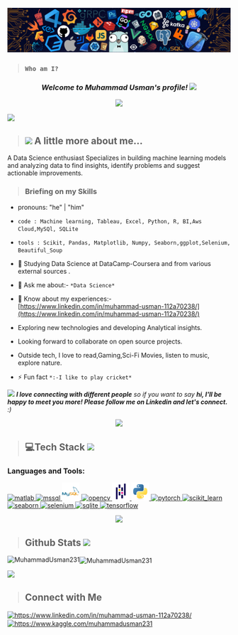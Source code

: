 ![Github Banner](https://github.com/Jaydeep-Yadav/Jaydeep-Yadav/blob/main/banner.png)

>### `Who am I?`
<h3 align="center">
  <em>Welcome to Muhammad Usman's profile!</em>
  <img src="https://media.giphy.com/media/mGcNjsfWAjY5AEZNw6/giphy.gif" width="50">
</h3>
<p align="center">
  <a href="https://github.com/CodeWhiteWeb/CodeWhiteWeb"><img src="https://readme-typing-svg.herokuapp.com?color=%2336BCF7&center=true&vCenter=true&lines=Hi+%2C+Welcome+to+my+Github+page;Name+Reveal+-->+Muhammad+Usman;I+Love+Python+Programming;A+Tech++Enthusiast;Learning+Data+Science+And+A.I;Converts+Data+Into+Insightful+Way;A+Problem+Solver;"></a>
</p>


<img src="https://user-images.githubusercontent.com/73097560/115834477-dbab4500-a447-11eb-908a-139a6edaec5c.gif"><br>
>## <img src="https://media.giphy.com/media/VgCDAzcKvsR6OM0uWg/giphy.gif" width="50"> A little more about me...  

A Data Science enthusiast Specializes in building machine learning models and analyzing data to find insights, identify problems and suggest actionable improvements.<br>

><h3>Briefing on my Skills</h3>
- pronouns: "he" | "him"
- `code : Machine learning, Tableau, Excel, Python, R, BI,Aws Cloud,MySQl, SQLite`
- `tools : Scikit, Pandas, Matplotlib, Numpy, Seaborn,ggplot,Selenium, Beautiful_Soup` 

- 🌱 Studying Data Science at DataCamp-Coursera and from various external sources .
- 💬 Ask me about:- `*Data Science*`
- 📄 Know about my experiences:-  [https://www.linkedin.com/in/muhammad-usman-112a70238/](https://www.linkedin.com/in/muhammad-usman-112a70238/)

- Exploring new technologies and developing Analytical insights.
- Looking forward to collaborate on open source projects.
- Outside tech, I love to read,Gaming,Sci-Fi Movies, listen to music, explore nature.
- ⚡ Fun fact `*:-I like to play cricket*`

<img src="https://media.giphy.com/media/LnQjpWaON8nhr21vNW/giphy.gif" width="60"> <em><b>I love connecting with different people</b> so if you want to say <b>hi, I'll be happy to meet you more! Please follow me on Linkedin and let's connect.</b> :)</em><br>

<p  align="center">
<img src="https://user-images.githubusercontent.com/73097560/115834477-dbab4500-a447-11eb-908a-139a6edaec5c.gif"><br>

>## 💻Tech Stack <img src = "https://media2.giphy.com/media/QssGEmpkyEOhBCb7e1/giphy.gif?cid=ecf05e47a0n3gi1bfqntqmob8g9aid1oyj2wr3ds3mg700bl&rid=giphy.gif" width = 32px>

  <h3 align="left">Languages and Tools:</h3>
<p align="left"> <a href="https://www.mathworks.com/" target="_blank" rel="noreferrer"> <img src="https://upload.wikimedia.org/wikipedia/commons/2/21/Matlab_Logo.png" alt="matlab" width="40" height="40"/> </a> <a href="https://www.microsoft.com/en-us/sql-server" target="_blank" rel="noreferrer"> <img src="https://www.svgrepo.com/show/303229/microsoft-sql-server-logo.svg" alt="mssql" width="40" height="40"/> </a> <a href="https://www.mysql.com/" target="_blank" rel="noreferrer"> <img src="https://raw.githubusercontent.com/devicons/devicon/master/icons/mysql/mysql-original-wordmark.svg" alt="mysql" width="40" height="40"/> </a> <a href="https://opencv.org/" target="_blank" rel="noreferrer"> <img src="https://www.vectorlogo.zone/logos/opencv/opencv-icon.svg" alt="opencv" width="40" height="40"/> </a> <a href="https://pandas.pydata.org/" target="_blank" rel="noreferrer"> <img src="https://raw.githubusercontent.com/devicons/devicon/2ae2a900d2f041da66e950e4d48052658d850630/icons/pandas/pandas-original.svg" alt="pandas" width="40" height="40"/> </a> <a href="https://www.python.org" target="_blank" rel="noreferrer"> <img src="https://raw.githubusercontent.com/devicons/devicon/master/icons/python/python-original.svg" alt="python" width="40" height="40"/> </a> <a href="https://pytorch.org/" target="_blank" rel="noreferrer"> <img src="https://www.vectorlogo.zone/logos/pytorch/pytorch-icon.svg" alt="pytorch" width="40" height="40"/> </a> <a href="https://scikit-learn.org/" target="_blank" rel="noreferrer"> <img src="https://upload.wikimedia.org/wikipedia/commons/0/05/Scikit_learn_logo_small.svg" alt="scikit_learn" width="40" height="40"/> </a> <a href="https://seaborn.pydata.org/" target="_blank" rel="noreferrer"> <img src="https://seaborn.pydata.org/_images/logo-mark-lightbg.svg" alt="seaborn" width="40" height="40"/> </a> <a href="https://www.selenium.dev" target="_blank" rel="noreferrer"> <img src="https://raw.githubusercontent.com/detain/svg-logos/780f25886640cef088af994181646db2f6b1a3f8/svg/selenium-logo.svg" alt="selenium" width="40" height="40"/> </a> <a href="https://www.sqlite.org/" target="_blank" rel="noreferrer"> <img src="https://www.vectorlogo.zone/logos/sqlite/sqlite-icon.svg" alt="sqlite" width="40" height="40"/> </a> <a href="https://www.tensorflow.org" target="_blank" rel="noreferrer"> <img src="https://www.vectorlogo.zone/logos/tensorflow/tensorflow-icon.svg" alt="tensorflow" width="40" height="40"/> </a> </p>



<p  align="center">
<img src="https://user-images.githubusercontent.com/73097560/115834477-dbab4500-a447-11eb-908a-139a6edaec5c.gif"><br>

>## Github Stats  <img src="https://cdn-icons-png.flaticon.com/512/25/25231.png" height="35" />


<p><img align="left" src="https://github-readme-stats.vercel.app/api/top-langs?username=MuhammadUsman231&show_icons=true&locale=en&layout=compact&langs_count=2&exclude_repo=repo-name-to-exclude" alt="MuhammadUsman231" /></p>
<p><img align="center" src="https://github-readme-streak-stats.herokuapp.com/?user=MuhammadUsman231" alt="MuhammadUsman231" /></p>
<img src="https://user-images.githubusercontent.com/73097560/115834477-dbab4500-a447-11eb-908a-139a6edaec5c.gif"><br>

>## Connect with Me
<p align="left">
<a href="https://linkedin.com/in/https://www.linkedin.com/in/muhammad-usman-112a70238/" target="blank"><img align="center" src="https://raw.githubusercontent.com/rahuldkjain/github-profile-readme-generator/master/src/images/icons/Social/linked-in-alt.svg" alt="https://www.linkedin.com/in/muhammad-usman-112a70238/" height="30" width="40" /></a>
<a href="https://kaggle.com/https://www.kaggle.com/muhammadusman231" target="blank"><img align="center" src="https://raw.githubusercontent.com/rahuldkjain/github-profile-readme-generator/master/src/images/icons/Social/kaggle.svg" alt="https://www.kaggle.com/muhammadusman231" height="30" width="40" /></a>
</p>